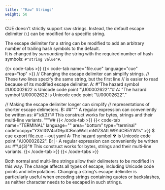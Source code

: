```yaml
---
title: '"Raw" Strings'
weight: 50
---
```


CUE doesn't strictly support raw strings.
Instead, the default escape delimiter (`\`) can be modified for a specific string.

The escape delimiter for a string can be modified to add
an arbitrary number of trailing hash symbols to the default.\
It is changed by *surrounding* the string with the required number of hash symbols:
`#"string value"#`.

{{< code-tabs >}}
{{< code-tab name="file.cue" language="cue" area="top" >}}
// Changing the escape delimiter can simplify strings.
// These two lines specify the same string, but the first line
// is easier to read because of its modified escape delimiter.
A: #"The hazard symbol \#U00002622 is Unicode code point "\U00002622"."#
A: "The hazard symbol \U00002622 is Unicode code point \"\\U00002622\"."

// Making the escape delimiter longer can simplify
// representations of shorter escape delimeters.
B: ##"""
	A regular expression can conveniently be written as:
	    #"\d{3}"#
	This construct works for bytes, strings and their multi-line variants.
	"""##
{{< /code-tab >}}
{{< code-tab name="TERMINAL" language="" area="bottom" type="terminal" codetocopy="Y3VlIGV4cG9ydCBmaWxlLmN1ZSAtLW91dCB5YW1s" >}}
$ cue export file.cue --out yaml
A: The hazard symbol ☢ is Unicode code point "\U00002622".
B: |-
  A regular expression can conveniently be written as:
      #"\d{3}"#
  This construct works for bytes, strings and their multi-line variants.
{{< /code-tab >}}
{{< /code-tabs >}}

Both normal and multi-line strings allow their delimeters to be modified in this way.
The change affects all types of escape, including Unicode code points and interpolations.
Changing a string's escape delimiter is particularly useful when encoding
strings containing quotes or backslashes, as neither character needs to be
escaped in such strings.
